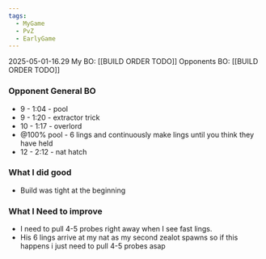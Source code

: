 ```yaml
---
tags:
  - MyGame
  - PvZ
  - EarlyGame
---
```

2025-05-01-16.29
My BO: [[BUILD ORDER TODO]]
Opponents BO: [[BUILD ORDER TODO]]
### Opponent General BO
- 9 - 1:04 - pool
- 9 - 1:20 - extractor trick
- 10 - 1:17 - overlord
- @100% pool - 6 lings and continuously make lings until you think they have held
- 12 - 2:12 - nat hatch
### What I did good
- Build was tight at the beginning
### What I Need to improve
- I need to pull 4-5 probes right away when I see fast lings. 
- His 6 lings arrive at my nat as my second zealot spawns so if this happens i just need to pull 4-5 probes asap
